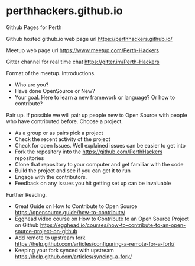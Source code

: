 # perthhackers.github.io
Github Pages for Perth 

Github hosted github.io web page url https://perthhackers.github.io/

Meetup web page url https://www.meetup.com/Perth-Hackers

Gitter channel for real time chat https://gitter.im/Perth-Hackers

Format of the meetup.
Introductions. 
  * Who are you?
  * Have done OpenSource or New? 
  * Your goal. Here to learn a new framework or language? Or how to contribute?
  
Pair up. If possible we will pair up people new to Open Source with people who have contributed before.
Choose a project. 
  * As a group or as pairs pick a project
  * Check the recent activity of the project
  * Check for open Issues. Well explained issues can be easier to get into
  * Fork the repository into the https://github.com/PerthHackers repositories
  * Clone that repository to your computer and get familiar with the code
  * Build the project and see if you can get it to run
  * Engage with the contributors. 
  * Feedback on any issues you hit getting set up can be invaluable
  
Further Reading. 
  * Great Guide on How to Contribute to Open Source https://opensource.guide/how-to-contribute/
  * Egghead video course on How to Contribute to an Open Source Project on Github https://egghead.io/courses/how-to-contribute-to-an-open-source-project-on-github
  * Add remote to upstream fork https://help.github.com/articles/configuring-a-remote-for-a-fork/
  * Keeping your fork synced with upstream https://help.github.com/articles/syncing-a-fork/
